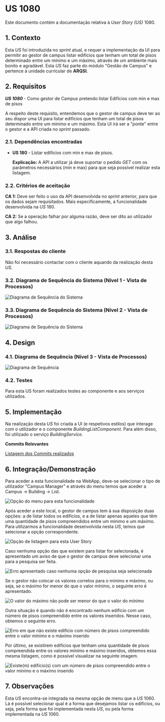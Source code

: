 # US 1080

Este documento contém a documentação relativa à *User Story (US)* 1080.

## 1. Contexto

Esta *US* foi introduzida no *sprint* atual, e requer a implementação da UI para permitir ao gestor de campus listar edifícios que tenham um total de pisos determinado entre um mínimo e um máximo, através de um ambiente mais bonito e agradável.
Esta *US* faz parte do módulo "Gestão de Campus" e pertence à unidade curricular de **ARQSI**.

## 2. Requisitos

***US 1080*** - Como gestor de Campus pretendo listar Edifícios com min e max de pisos

A respeito deste requisito, entendemos que o gestor de campus deve ter ao seu dispor uma UI para listar edifícios que tenham um total de pisos determinado entre um mínimo e um máximo. Esta UI irá ser a "ponte" entre o gestor e a API criada no *sprint* passado.

### 2.1. Dependências encontradas

- **US 180** - Listar edifícios com min e max de pisos.

	**Explicação:** A API a utilizar já deve suportar o pedido *GET* com os parâmetros necessários (min e max) para que seja possível realizar esta listagem.

### 2.2. Critérios de aceitação

**CA 1:** Deve ser feito o uso da API desenvolvida no *sprint* anterior, para que os dados sejam requisitados. Mais específicamente, a funcionalidade desenvolvida na *US* 180.

**CA 2:** Se a operação falhar por alguma razão, deve ser dito ao utilizador que algo falhou.

## 3. Análise

### 3.1. Respostas do cliente

Não foi necessário contactar com o cliente aquando da realização desta *US*.

### 3.2. Diagrama de Sequência do Sistema (Nível 1 - Vista de Processos)

![Diagrama de Sequência do Sistema](IMG/system-sequence-diagram-level-1.svg)

### 3.3. Diagrama de Sequência do Sistema (Nível 2 - Vista de Processos)

![Diagrama de Sequência do Sistema](IMG/system-sequence-diagram-level-2.svg)

## 4. Design

### 4.1. Diagrama de Sequência (Nível 3 - Vista de Processos)

![Diagrama de Sequência](IMG/sequence-diagram-level-3.svg)

### 4.2. Testes

Para esta US foram realizados testes ao componente e aos serviços utilizados.

## 5. Implementação

Na realização desta *US* foi criada a UI (e respetivos estilos) que interage com o utilizador e o componente *BuildingListComponent*. Para além disso, foi utilizado o serviço *BuildingService*.

**Commits Relevantes**

[Listagem dos Commits realizados](https://1191296gg.atlassian.net/browse/S50-28)

## 6. Integração/Demonstração

Para aceder a esta funcionalidade na WebApp, deve-se selecionar o tipo de utilizador "Campus Manager" e através do menu temos que aceder a Campus -> Building -> List.

![Opção do menu para esta funcionalidade](IMG/menu_option.PNG)

Após aceder a este local, o gestor de campus tem à sua disposição duas opções: a de listar todos os edifícios, e a de listar apenas aqueles que têm uma quantidade de pisos compreendidos entre um mínimo e um máximo. Para utilizarmos a funcionalidade desenvolvida nesta *US*, temos que selecionar a opção correspondente.

![Opção de listagem para esta User Story](IMG/list_option.PNG)

Caso nenhuma opção das que existem para listar for selecionada, é apresentado um aviso de que o gestor de campus deve selecionar uma para a pesquisa ser feita.

![Erro apresentado caso nenhuma opção de pesquisa seja selecionada](IMG/choose_an_option_error.PNG)

Se o gestor não colocar os valores corretos para o mínimo e máximo, ou seja, se o máximo for menor do que o valor mínimo, o seguinte erro é apresentado.

![O valor do máximo não pode ser menor do que o valor do mínimo](IMG/invalid_min_max_values.PNG)

Outra situação é quando não é encontrado nenhum edifício com um número de pisos compreendido entre os valores inseridos. Nesse caso, obtemos o seguinte erro.

![Erro em que não existe edifício com número de pisos compreendido entre o valor mínimo e o máximo inserido](IMG/buildings_not_found.PNG)

Por último, se existirem edifícios que tenham uma quantidade de pisos compreendida entre os valores mínimo e máximo inseridos, obtemos essa mesma listagem, como é possível visualizar na seguinte imagem.

![Existe(m) edifício(s) com um número de pisos compreendido entre o valor mínimo e o máximo inserido](IMG/successful_search.PNG)

## 7. Observações

Esta *US* encontra-se integrada na mesma opção de menu que a *US* 1060. Lá é possível selecionar qual é a forma que desejamos listar os edifícios, ou seja, pela forma que foi implementada nesta *US*, ou pela forma implementada na *US* 1060.
